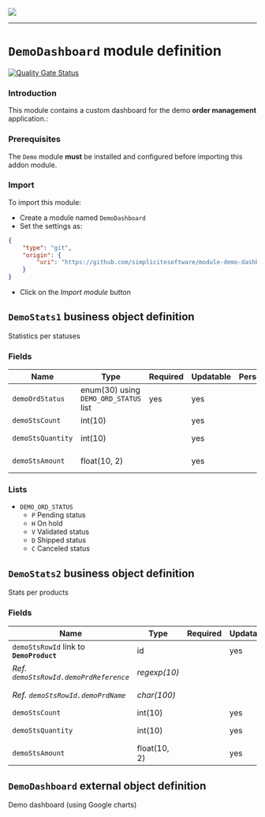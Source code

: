 <!--
 ___ _            _ _    _ _    __
/ __(_)_ __  _ __| (_)__(_) |_ /_/
\__ \ | '  \| '_ \ | / _| |  _/ -_)
|___/_|_|_|_| .__/_|_\__|_|\__\___|
            |_| 
-->
![](https://docs.simplicite.io//logos/logo250.png)
* * *

`DemoDashboard` module definition
=================================

[![Quality Gate Status](https://sonarcloud.io/api/project_badges/measure?project=simplicite-modules-DemoProject&metric=alert_status)](https://sonarcloud.io/dashboard?id=simplicite-modules-DemoProject)

### Introduction

This module contains a custom dashboard for the demo **order management** application.:

### Prerequisites

The `Demo` module **must** be installed and configured before importing this addon module.

### Import

To import this module:

- Create a module named `DemoDashboard`
- Set the settings as:

```json
{
	"type": "git",
	"origin": {
		"uri": "https://github.com/simplicitesoftware/module-demo-dashboard.git"
	}
}
```

- Click on the _Import module_ button

`DemoStats1` business object definition
---------------------------------------

Statistics per statuses

### Fields

| Name                                                         | Type                                     | Required | Updatable | Personal | Description                                                                      |
|--------------------------------------------------------------|------------------------------------------|----------|-----------|----------|----------------------------------------------------------------------------------|
| `demoOrdStatus`                                              | enum(30) using `DEMO_ORD_STATUS` list    | yes      | yes       |          | Order status                                                                     |
| `demoStsCount`                                               | int(10)                                  |          | yes       |          | -                                                                                |
| `demoStsQuantity`                                            | int(10)                                  |          | yes       |          | Ordered quantities                                                               |
| `demoStsAmount`                                              | float(10, 2)                             |          | yes       |          | Ordered amount                                                                   |

### Lists

* `DEMO_ORD_STATUS`
    - `P` Pending status
    - `H` On hold
    - `V` Validated status
    - `D` Shipped status
    - `C` Canceled status

`DemoStats2` business object definition
---------------------------------------

Stats per products

### Fields

| Name                                                         | Type                                     | Required | Updatable | Personal | Description                                                                      |
|--------------------------------------------------------------|------------------------------------------|----------|-----------|----------|----------------------------------------------------------------------------------|
| `demoStsRowId` link to **`DemoProduct`**                     | id                                       |          | yes       |          | -                                                                                |
| _Ref. `demoStsRowId.demoPrdReference`_                       | _regexp(10)_                             |          |           |          | _Product reference_                                                              |
| _Ref. `demoStsRowId.demoPrdName`_                            | _char(100)_                              |          |           |          | _Product name_                                                                   |
| `demoStsCount`                                               | int(10)                                  |          | yes       |          | -                                                                                |
| `demoStsQuantity`                                            | int(10)                                  |          | yes       |          | Ordered quantities                                                               |
| `demoStsAmount`                                              | float(10, 2)                             |          | yes       |          | Ordered amount                                                                   |

`DemoDashboard` external object definition
------------------------------------------

Demo dashboard (using Google charts)


